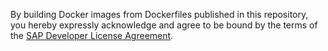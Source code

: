 By building Docker images from Dockerfiles published in this repository, you hereby expressly acknowledge and agree to be bound by the terms of the [SAP Developer License Agreement](https://tools.hana.ondemand.com/developer-license-3_1.txt).
